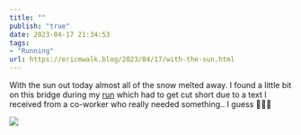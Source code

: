 ```yaml
---
title: ""
publish: "true"
date: 2023-04-17 21:34:53
tags:
- "Running"
url: https://ericmwalk.blog/2023/04/17/with-the-sun.html
---
```

With the sun out today almost all of the snow melted away. I found a little bit on this bridge during my [run](http://www.strava.com/activities/8908593498) which had to get cut short due to a text I received from a co-worker who really needed something.. I guess 🤷🏻‍♂️

![](https://ericmwalk.blog/uploads/2023/3d43f0cdf5.jpg)